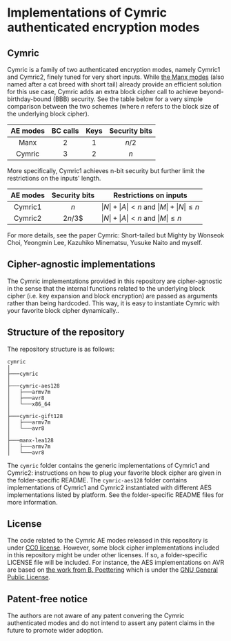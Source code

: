 # Implementations of Cymric authenticated encryption modes

## Cymric
Cymric is a family of two authenticated encryption modes, namely Cymric1 and Cymric2, finely tuned for very short inputs.
While [the Manx modes](https://github.com/aadomn/manx_ae) (also named after a cat breed with short tail) already provide an efficient solution for this use case, Cymric adds an extra block cipher call to achieve beyond-birthday-bound (BBB) security.
See the table below for a very simple comparison between the two schemes (where $n$ refers to the block size of the underlying block cipher).

| AE modes   | BC calls | Keys  | Security bits |
| :--------: | :------: | :---: | :-----------: |
| Manx       |     2    |   1   |     $n$/2     |
| Cymric     |     3    |   2   |      $n$      |

More specifically, Cymric1 achieves n-bit security but further limit the restrictions on the inputs' length.

| AE modes   | Security bits |            Restrictions on inputs               |
| :--------: | :-----------: | ------------------------------------------------|
| Cymric1    |      $n$      | $\|N\| + \|A\| < n$ and $\|M\| + \|N\| \leq n$  |
| Cymric2    |     $2n$/3$   | $\|N\| + \|A\| < n$ and $\|M\| \leq n$          |

For more details, see the paper Cymric: Short-tailed but Mighty by Wonseok Choi, Yeongmin Lee, Kazuhiko Minematsu, Yusuke Naito and myself.

## Cipher-agnostic implementations

The Cymric implementations provided in this repository are cipher-agnostic in the sense that the internal functions related to the underlying block cipher (i.e. key expansion and block encryption) are passed as arguments rather than being hardcoded.
This way, it is easy to instantiate Cymric with your favorite block cipher dynamically..

## Structure of the repository

The repository structure is as follows:

```
cymric
│
├───cymric
│   
├───cymric-aes128
│   ├───armv7m
│   ├───avr8
│   └───x86_64
│   
├───cymric-gift128
│   ├───armv7m
│   └───avr8
│   
├───manx-lea128
│   ├───armv7m
│   └───avr8
```

The `cymric` folder contains the generic implementations of Cymric1 and Cymric2: instructions on how to plug your favorite block cipher are given in the folder-specific README.
The `cymric-aes128` folder contains implementations of Cymric1 and Cymric2 instantiated with different AES implementations listed by platform. See the folder-specific README files for more information.

## License

The code related to the Cymric AE modes released in this repository is under [CC0 license](https://creativecommons.org/publicdomain/zero/1.0/deed.en).
However, some block cipher implementations included in this repository might be under other licenses. If so, a folder-specific LICENSE file will be included. For instance, the AES implementations on AVR are based on [the work from B. Poettering](http://point-at-infinity.org/avraes/) which is under the [GNU General Public License](https://www.gnu.org/licenses/gpl-3.0.html).

## Patent-free notice
The authors are not aware of any patent convering the Cymric authenticated modes and do not intend to assert any patent claims in the future to promote wider adoption.
